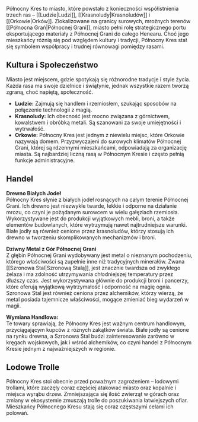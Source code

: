 
Północny Kres to miasto, które powstało z konieczności współistnienia trzech ras – [[Ludzie|Ludzi]], [[Krasnoludy|Krasnoludów]] i [[Orkowie|Orków]]. Zlokalizowane na granicy surowych, mroźnych terenów [[Północna Grań|Północnej Grani]], miasto pełni rolę strategicznego portu eksportującego materiały z Północnej Grani do całego Henearu. Choć jego mieszkańcy różnią się pod względem kultury i tradycji, Północny Kres stał się symbolem współpracy i trudnej równowagi pomiędzy rasami.

## **Kultura i Społeczeństwo**  

Miasto jest miejscem, gdzie spotykają się różnorodne tradycje i style życia. Każda rasa ma swoje dzielnice i świątynie, jednak wszystkie razem tworzą zgraną, choć napiętą, społeczność.

- **Ludzie:** Zajmują się handlem i rzemiosłem, szukając sposobów na połączenie technologii z magią. 
- **Krasnoludy:** Ich obecność jest mocno związana z górnictwem, kowalstwem i obróbką metali. Są szanowani za swoje umiejętności i wytrwałość.
- **Orkowie:** Północny Kres jest jednym z niewielu miejsc, które Orkowie nazywają domem. Przyzwyczajeni do surowych klimatów Północnej Grani, której są rdzennymi mieszkańcami, odpowiadają za organizację miasta. Są najbardziej liczną rasą w Północnym Kresie i często pełnią funkcje administracyjne.

## **Handel**

**Drewno Białych Jodeł**  
Północny Kres słynie z białych jodeł rosnących na całym terenie Północnej Grani. Ich drewno jest niezwykle twarde, lekkie i odporne na działanie mrozu, co czyni je pożądanym surowcem w wielu gałęziach rzemiosła. Wykorzystywane jest do produkcji wyjątkowych mebli, broni, a także elementów budowlanych, które wytrzymują nawet najtrudniejsze warunki. Białe jodły są również cenione przez krasnoludów, którzy stosują ich drewno w tworzeniu skomplikowanych mechanizmów i broni.

**Dziwny Metal z Gór Północnej Grani**  
Z głębin Północnej Grani wydobywany jest metal o nieznanym pochodzeniu, którego właściwości są zupełnie inne niż tradycyjnych minerałów. Zwana [[Szronowa Stal|Szronową Stalą]], jest znacznie twardsza od zwykłego żelaza i ma zdolność utrzymywania chłodniejszej temperatury przez dłuższy czas. Jest wykorzystywana głównie do produkcji broni i pancerzy, które oferują wyjątkową wytrzymałość i odporność na magię ognia. Szronowa Stal jest również ceniona przez alchemików, którzy wierzą, że metal posiada tajemnicze właściwości, mogące zmieniać bieg wydarzeń w magii.

**Wymiana Handlowa:**  
Te towary sprawiają, że Północny Kres jest ważnym centrum handlowym, przyciągającym kupców z różnych zakątków świata. Białe jodły są cenione na rynku drewna, a Szronowa Stal budzi zainteresowanie zarówno w kręgach wojskowych, jak i wśród alchemików, co czyni handel z Północnym Kresie jednym z najważniejszych w regionie.

## **Lodowe Trolle**

Północny Kres stoi obecnie przed poważnym zagrożeniem – lodowymi trollami, które zaczęły coraz częściej atakować miasto oraz kopalnie i miejsca wyrąbu drzew. Zmniejszająca się ilość zwierząt w górach oraz zmiany w ekosystemie zmuszają trolle do poszukiwania łatwiejszych ofiar. Mieszkańcy Północnego Kresu stają się coraz częstszymi celami ich polowań.